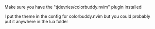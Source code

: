 Make sure you have the "tjdevries/colorbuddy.nvim" plugin installed

I put the theme in the config for colorbuddy.nvim but you could probably put it anywhere in the lua folder
